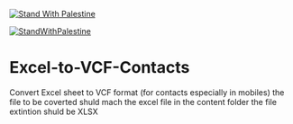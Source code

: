 [![Stand With Palestine](https://raw.githubusercontent.com/TheBSD/StandWithPalestine/main/banner-no-action.svg)](https://TheBSD.github.io/StandWithPalestine/)

[![StandWithPalestine](https://raw.githubusercontent.com/TheBSD/StandWithPalestine/main/badges/StandWithPalestine.svg)](https://github.com/TheBSD/StandWithPalestine/blob/main/docs/README.md)

# Excel-to-VCF-Contacts
Convert Excel sheet to VCF format (for contacts especially in mobiles)
the file to be coverted shuld mach the excel file in the content folder
the file extintion shuld be XLSX
